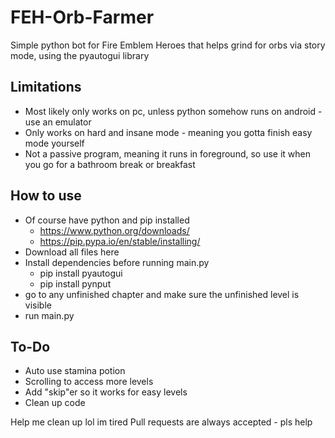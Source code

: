 # FEH-Orb-Farmer
Simple python bot for Fire Emblem Heroes that helps grind for orbs via story mode, using the pyautogui library


## Limitations
 * Most likely only works on pc, unless python somehow runs on android - use an emulator
 * Only works on hard and insane mode - meaning you gotta finish easy mode yourself
 * Not a passive program, meaning it runs in foreground, so use it when you go for a bathroom break or breakfast
 
## How to use
 * Of course have python and pip installed
   * https://www.python.org/downloads/
   * https://pip.pypa.io/en/stable/installing/
 * Download all files here
 * Install dependencies before running main.py
   * pip install pyautogui
   * pip install pynput
 * go to any unfinished chapter and make sure the unfinished level is visible
 * run main.py
 
## To-Do 
 * Auto use stamina potion
 * Scrolling to access more levels
 * Add "skip"er so it works for easy levels
 * Clean up code

Help me clean up lol im tired
Pull requests are always accepted - pls help
